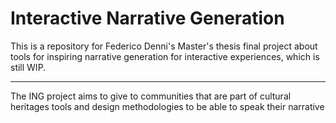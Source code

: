 # Interactive Narrative Generation
This is a repository for Federico Denni's Master's thesis final project about tools for inspiring narrative generation for interactive experiences, which is still WIP.

---

The ING project aims to give to communities that are part of cultural heritages tools and design methodologies to be able to speak their narrative
